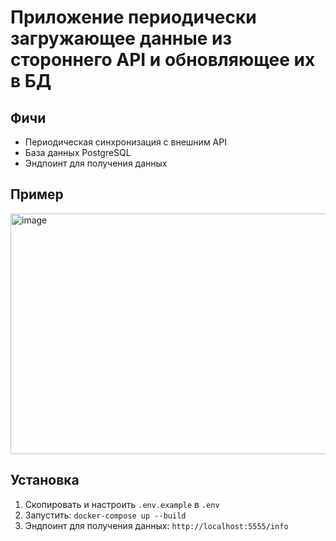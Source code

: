 # Приложение периодически загружающее данные из стороннего API и обновляющее их в БД

## Фичи
- Периодическая синхронизация с внешним API
- База данных PostgreSQL
- Эндпоинт для получения данных

## Пример
<img width="1174" height="385" alt="image" src="https://github.com/user-attachments/assets/7829e344-91d4-419b-9014-190a1adc3a99" />


## Установка
1. Скопировать и настроить `.env.example` в `.env`
2. Запустить: `docker-compose up --build`
3. Эндпоинт для получения данных: `http://localhost:5555/info`
